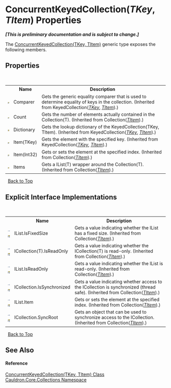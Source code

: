 # ConcurrentKeyedCollection(*TKey*, *TItem*) Properties
 _**\[This is preliminary documentation and is subject to change.\]**_

The <a href="T_Cauldron_Core_Collections_ConcurrentKeyedCollection_2">ConcurrentKeyedCollection(TKey, TItem)</a> generic type exposes the following members.


## Properties
&nbsp;<table><tr><th></th><th>Name</th><th>Description</th></tr><tr><td>![Public property](media/pubproperty.gif "Public property")</td><td>Comparer</td><td>
Gets the generic equality comparer that is used to determine equality of keys in the collection.
 (Inherited from KeyedCollection(<a href="T_Cauldron_Core_Collections_ConcurrentKeyedCollection_2">*TKey*</a>, <a href="T_Cauldron_Core_Collections_ConcurrentKeyedCollection_2">*TItem*</a>).)</td></tr><tr><td>![Public property](media/pubproperty.gif "Public property")</td><td>Count</td><td>
Gets the number of elements actually contained in the Collection(T).
 (Inherited from Collection(<a href="T_Cauldron_Core_Collections_ConcurrentKeyedCollection_2">*TItem*</a>).)</td></tr><tr><td>![Protected property](media/protproperty.gif "Protected property")</td><td>Dictionary</td><td>
Gets the lookup dictionary of the KeyedCollection(TKey, TItem).
 (Inherited from KeyedCollection(<a href="T_Cauldron_Core_Collections_ConcurrentKeyedCollection_2">*TKey*</a>, <a href="T_Cauldron_Core_Collections_ConcurrentKeyedCollection_2">*TItem*</a>).)</td></tr><tr><td>![Public property](media/pubproperty.gif "Public property")</td><td>Item(TKey)</td><td>
Gets the element with the specified key.
 (Inherited from KeyedCollection(<a href="T_Cauldron_Core_Collections_ConcurrentKeyedCollection_2">*TKey*</a>, <a href="T_Cauldron_Core_Collections_ConcurrentKeyedCollection_2">*TItem*</a>).)</td></tr><tr><td>![Public property](media/pubproperty.gif "Public property")</td><td>Item(Int32)</td><td>
Gets or sets the element at the specified index.
 (Inherited from Collection(<a href="T_Cauldron_Core_Collections_ConcurrentKeyedCollection_2">*TItem*</a>).)</td></tr><tr><td>![Protected property](media/protproperty.gif "Protected property")</td><td>Items</td><td>
Gets a IList(T) wrapper around the Collection(T).
 (Inherited from Collection(<a href="T_Cauldron_Core_Collections_ConcurrentKeyedCollection_2">*TItem*</a>).)</td></tr></table>&nbsp;
<a href="#concurrentkeyedcollection(*tkey*,-*titem*)-properties">Back to Top</a>

## Explicit Interface Implementations
&nbsp;<table><tr><th></th><th>Name</th><th>Description</th></tr><tr><td>![Explicit interface implementation](media/pubinterface.gif "Explicit interface implementation")![Private property](media/privproperty.gif "Private property")</td><td>IList.IsFixedSize</td><td>
Gets a value indicating whether the IList has a fixed size.
 (Inherited from Collection(<a href="T_Cauldron_Core_Collections_ConcurrentKeyedCollection_2">*TItem*</a>).)</td></tr><tr><td>![Explicit interface implementation](media/pubinterface.gif "Explicit interface implementation")![Private property](media/privproperty.gif "Private property")</td><td>ICollection(T).IsReadOnly</td><td>
Gets a value indicating whether the ICollection(T) is read-only.
 (Inherited from Collection(<a href="T_Cauldron_Core_Collections_ConcurrentKeyedCollection_2">*TItem*</a>).)</td></tr><tr><td>![Explicit interface implementation](media/pubinterface.gif "Explicit interface implementation")![Private property](media/privproperty.gif "Private property")</td><td>IList.IsReadOnly</td><td>
Gets a value indicating whether the IList is read-only.
 (Inherited from Collection(<a href="T_Cauldron_Core_Collections_ConcurrentKeyedCollection_2">*TItem*</a>).)</td></tr><tr><td>![Explicit interface implementation](media/pubinterface.gif "Explicit interface implementation")![Private property](media/privproperty.gif "Private property")</td><td>ICollection.IsSynchronized</td><td>
Gets a value indicating whether access to the ICollection is synchronized (thread safe).
 (Inherited from Collection(<a href="T_Cauldron_Core_Collections_ConcurrentKeyedCollection_2">*TItem*</a>).)</td></tr><tr><td>![Explicit interface implementation](media/pubinterface.gif "Explicit interface implementation")![Private property](media/privproperty.gif "Private property")</td><td>IList.Item</td><td>
Gets or sets the element at the specified index.
 (Inherited from Collection(<a href="T_Cauldron_Core_Collections_ConcurrentKeyedCollection_2">*TItem*</a>).)</td></tr><tr><td>![Explicit interface implementation](media/pubinterface.gif "Explicit interface implementation")![Private property](media/privproperty.gif "Private property")</td><td>ICollection.SyncRoot</td><td>
Gets an object that can be used to synchronize access to the ICollection.
 (Inherited from Collection(<a href="T_Cauldron_Core_Collections_ConcurrentKeyedCollection_2">*TItem*</a>).)</td></tr></table>&nbsp;
<a href="#concurrentkeyedcollection(*tkey*,-*titem*)-properties">Back to Top</a>

## See Also


#### Reference
<a href="T_Cauldron_Core_Collections_ConcurrentKeyedCollection_2">ConcurrentKeyedCollection(TKey, TItem) Class</a><br /><a href="N_Cauldron_Core_Collections">Cauldron.Core.Collections Namespace</a><br />